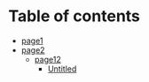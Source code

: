# Table of contents

* [page1](README.md)
* [page2](page2/README.md)
  * [page12](page2/page12/README.md)
    * [Untitled](page2/page12/untitled.md)

